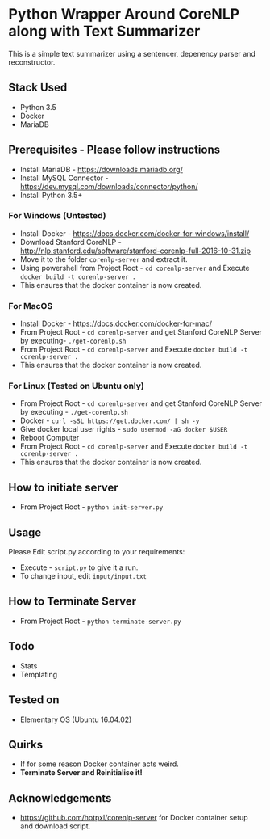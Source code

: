# Python Wrapper Around CoreNLP along with Text Summarizer
This is a simple text summarizer using a sentencer, depenency parser and reconstructor.  

## Stack Used
- Python 3.5
- Docker
- MariaDB

## Prerequisites - Please follow instructions
- Install MariaDB - https://downloads.mariadb.org/
- Install MySQL Connector - https://dev.mysql.com/downloads/connector/python/
- Install Python 3.5+

### For Windows (Untested)
- Install Docker - https://docs.docker.com/docker-for-windows/install/
- Download Stanford CoreNLP - http://nlp.stanford.edu/software/stanford-corenlp-full-2016-10-31.zip
- Move it to the folder ```corenlp-server``` and extract it.
- Using powershell from Project Root - ```cd corenlp-server``` and Execute ```docker build -t corenlp-server .```
- This ensures that the docker container is now created.

### For MacOS
- Install Docker - https://docs.docker.com/docker-for-mac/
- From Project Root - ```cd corenlp-server``` and get Stanford CoreNLP Server by executing- ```./get-corenlp.sh```
- From Project Root - ```cd corenlp-server``` and Execute ```docker build -t corenlp-server .```
- This ensures that the docker container is now created.

### For Linux (Tested on Ubuntu only)
- From Project Root - ```cd corenlp-server``` and get Stanford CoreNLP Server by executing - ```./get-corenlp.sh```
- Docker - ```curl -sSL https://get.docker.com/ | sh -y```
- Give docker local user rights - ```sudo usermod -aG docker $USER```
- Reboot Computer
- From Project Root - ```cd corenlp-server``` and Execute ```docker build -t corenlp-server .```
- This ensures that the docker container is now created.

## How to initiate server
- From Project Root - ```python init-server.py```

## Usage
Please Edit script.py according to your requirements:  
- Execute - ```script.py``` to give it a run.
- To change input, edit ```input/input.txt```

## How to Terminate Server
- From Project Root - ```python terminate-server.py```

## Todo
- Stats
- Templating

## Tested on
- Elementary OS (Ubuntu 16.04.02)

## Quirks
- If for some reason Docker container acts weird.
- **Terminate Server and Reinitialise it!**

## Acknowledgements
- https://github.com/hotpxl/corenlp-server for Docker container setup and download script.